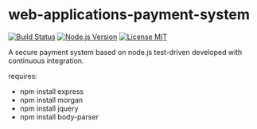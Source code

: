 # web-applications-payment-system

[![Build Status](https://travis-ci.org/thiloilg/web-applications-expressjs.svg?branch=master)](https://travis-ci.org/thiloilg/web-applications-expressjs)
[![Node.js Version](https://img.shields.io/badge/node.js-stable-blue.svg)](https://nodejs.org/)
[![License MIT](https://img.shields.io/badge/license-MIT-blue.svg)](https://github.com/thiloilg/media-programming-rails/blob/master/LICENSE)

A secure payment system based on node.js test-driven developed with continuous integration.

requires:
- npm install express
- npm install morgan
- npm install jquery
- npm install body-parser
